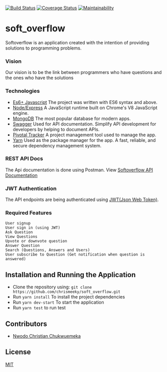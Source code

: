 [![Build Status](https://travis-ci.com/chrismeeky/soft_overflow.svg?branch=develop)](https://travis-ci.com/chrismeeky/soft_overflow)
[![Coverage Status](https://coveralls.io/repos/github/chrismeeky/soft_overflow/badge.svg?branch=develop)](https://coveralls.io/github/chrismeeky/soft_overflow?branch=develop)
[![Maintainability](https://api.codeclimate.com/v1/badges/03009360bca9ecba6944/maintainability)](https://codeclimate.com/github/chrismeeky/soft_overflow/maintainability)
# soft_overflow
Softoverflow is an application created with the intention of providing solutions to programming problems.

### Vision
Our vision is to be the link between programmers who have questions and the ones who have the solutions

### Technologies
* [Es6+ Javascript](https://www.ecma-international.org/ecma-262/9.0/index.html) The project was written with ES6 syntax and above.
* [Node/Express](https://nodejs.org/en/) A JavaScript runtime built on Chrome's V8 JavaScript engine.
* [MongoDB](https://www.mongodb.com/) The most popular database for modern apps.
* [Swagger](https://getpostman.com/) Used for API documentation. Simplify API development for developers by helping to document APIs.
* [Pivotal Tracker](https://www.pivotaltracker.com) A project management tool used to manage the app.
* [Yarn](https://yarnpkg.com/lang/en/) Used as the package manager for the app. A fast, reliable, and secure dependency management system.


### REST API Docs
The Api documentation is done using Postman. View [Softoverflow API Documentation](https://)

### JWT Authentication
The API endpoints are being authenticated using [JWT(Json Web Token)](https://jwt.io/).

### Required Features

```
User signup
User sign in (using JWT)
Ask Question
View Questions
Upvote or downvote question
Answer Question
Search (Questions, Answers and Users)
User subscribe to Question (Get notification when question is answered)
```

## Installation and Running the Application

* Clone the repository using: `git clone https://github.com/chrismeeky/soft_overflow.git`
* Run `yarn install` To install the project dependencies
* Run `yarn dev-start` To start the application
* Run `yarn test` to run test

## Contributors
* [Nwodo Christian Chukwuemeka](https://github.com/Chrismeeky)


## License
[MIT](https://github.com/chrismeeky/soft_overflow/blob/develop/LICENSE)
